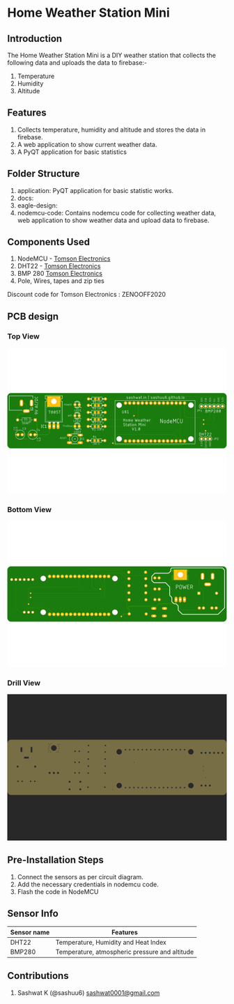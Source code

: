 # Home Weather Station Mini

## Introduction

The Home Weather Station Mini is a DIY weather station that collects the following data and uploads the data to firebase:-

1. Temperature
2. Humidity
3. Altitude

## Features

1. Collects temperature, humidity and altitude and stores the data in firebase.
2. A web application to show current weather data.
3. A PyQT application for basic statistics

## Folder Structure

1. application: PyQT application for basic statistic works.
2. docs:
3. eagle-design:
4. nodemcu-code: Contains nodemcu code for collecting weather data, web application to show weather data and upload data to firebase.

## Components Used

1. NodeMCU - [Tomson Electronics](https://www.tomsonelectronics.com/products/buy-nodemcu-esp8266-esp-12e-with-ch340-online?_pos=4&_sid=e5db98597&_ss=r)
2. DHT22 - [Tomson Electronics](https://www.tomsonelectronics.com/products/dht22-digital-temperature-and-humidity-sensor-module-am2302)
3. BMP 280 [Tomson Electronics](https://www.tomsonelectronics.com/products/bmp-280-barometer-precision-atmospheric-pressure-sensor-module)
4. Pole, Wires, tapes and zip ties

Discount code for Tomson Electronics : ZENOOFF2020

## PCB design

### Top View

![Top View](docs/main-top.png)

### Bottom View

![Bottom View](docs/main-bottom.png)

### Drill View

![Drill View](docs/main-drills.png)

## Pre-Installation Steps

1. Connect the sensors as per circuit diagram.
2. Add the necessary credentials in nodemcu code.
3. Flash the code in NodeMCU

## Sensor Info

| Sensor name | Features |
|-------------|----------|
| DHT22 | Temperature, Humidity and Heat Index |
| BMP280 | Temperature, atmospheric pressure and altitude |

## Contributions

1. Sashwat K (@sashuu6) <sashwat0001@gmail.com>
